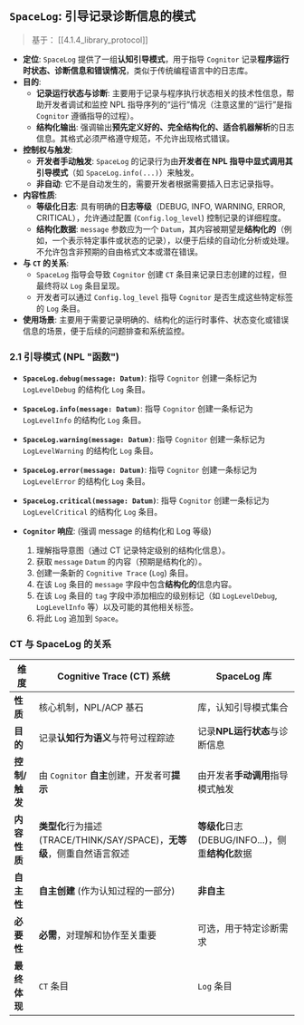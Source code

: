 ## `SpaceLog`: 引导记录诊断信息的模式

> 基于： [[4.1.4_library_protocol]]

* **定位**: `SpaceLog` 提供了一组**认知引导模式**，用于指导 `Cognitor` 记录**程序运行时状态、诊断信息和错误情况**，类似于传统编程语言中的日志库。
* **目的**:
    * **记录运行状态与诊断**: 主要用于记录与程序执行状态相关的技术性信息，帮助开发者调试和监控 NPL 指导序列的“运行”情况（注意这里的“运行”是指 `Cognitor` 遵循指导的过程）。
    * **结构化输出**: 强调输出**预先定义好的、完全结构化的、适合机器解析**的日志信息。其格式必须严格遵守规范，不允许出现格式错误。
* **控制权与触发**:
    * **开发者手动触发**: `SpaceLog` 的记录行为由**开发者在 NPL 指导中显式调用其引导模式**（如 `SpaceLog.info(...)`）来触发。
    * **非自动**: 它不是自动发生的，需要开发者根据需要插入日志记录指导。
* **内容性质**:
    * **等级化日志**: 具有明确的**日志等级**（DEBUG, INFO, WARNING, ERROR, CRITICAL），允许通过配置 (`Config.log_level`) 控制记录的详细程度。
    * **结构化数据**: `message` 参数应为一个 `Datum`，其内容被期望是**结构化的**（例如，一个表示特定事件或状态的记录），以便于后续的自动化分析或处理。不允许包含非预期的自由格式文本或潜在错误。
* **与 `CT` 的关系**:
    * `SpaceLog` 指导会导致 `Cognitor` 创建 `CT` 条目来记录日志创建的过程，但最终将以 `Log` 条目呈现。
    * 开发者可以通过 `Config.log_level` 指导 `Cognitor` 是否生成这些特定标签的 `Log` 条目。
* **使用场景**: 主要用于需要记录明确的、结构化的运行时事件、状态变化或错误信息的场景，便于后续的问题排查和系统监控。

### 2.1 引导模式 (NPL "函数")

* **`SpaceLog.debug(message: Datum)`**: 指导 `Cognitor` 创建一条标记为 `LogLevelDebug` 的结构化 `Log` 条目。
* **`SpaceLog.info(message: Datum)`**: 指导 `Cognitor` 创建一条标记为 `LogLevelInfo` 的结构化 `Log` 条目。
* **`SpaceLog.warning(message: Datum)`**: 指导 `Cognitor` 创建一条标记为 `LogLevelWarning` 的结构化 `Log` 条目。
* **`SpaceLog.error(message: Datum)`**: 指导 `Cognitor` 创建一条标记为 `LogLevelError` 的结构化 `Log` 条目。
* **`SpaceLog.critical(message: Datum)`**: 指导 `Cognitor` 创建一条标记为 `LogLevelCritical` 的结构化 `Log` 条目。

* **`Cognitor` 响应**: (强调 message 的结构化和 Log 等级)
    1.  理解指导意图（通过 CT 记录特定级别的结构化信息）。
    2.  获取 `message` `Datum` 的内容（预期是结构化的）。
    3.  创建一条新的 `Cognitive Trace` (`Log`) 条目。
    4.  在该 `Log` 条目的 `message` 字段中包含**结构化的**信息内容。
    5.  在该 `Log` 条目的 `tag` 字段中添加相应的级别标记（如 `LogLevelDebug`, `LogLevelInfo` 等）以及可能的其他相关标签。
    6.  将此 `Log` 追加到 `Space`。

### CT 与 SpaceLog 的关系

| 维度        | **Cognitive Trace (CT) 系统**                          | **SpaceLog 库**                        |
| --------- | ---------------------------------------------------- | ------------------------------------- |
| **性质**    | 核心机制，NPL/ACP 基石                                      | 库，认知引导模式集合                            |
| **目的**    | 记录**认知行为语义**与符号过程踪迹                                  | 记录**NPL运行状态**与诊断信息                    |
| **控制/触发** | 由 `Cognitor` **自主**创建，开发者可**提示**                     | 由开发者**手动调用**指导模式触发                    |
| **内容性质**  | **类型化**行为描述 (TRACE/THINK/SAY/SPACE)，**无等级**，侧重自然语言叙述 | **等级化**日志 (DEBUG/INFO...)，侧重**结构化**数据 |
| **自主性**   | **自主创建** (作为认知过程的一部分)                                | **非自主**                               |
| **必要性**   | **必需**，对理解和协作至关重要                                    | 可选，用于特定诊断需求                           |
| **最终体现**  | `CT` 条目                                              | `Log` 条目                              |

